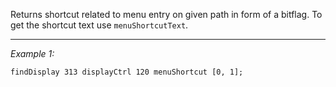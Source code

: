 Returns shortcut related to menu entry on given path in form of a bitflag. To get the shortcut text use `menuShortcutText`.


---
*Example 1:*
```sqf
findDisplay 313 displayCtrl 120 menuShortcut [0, 1];
```